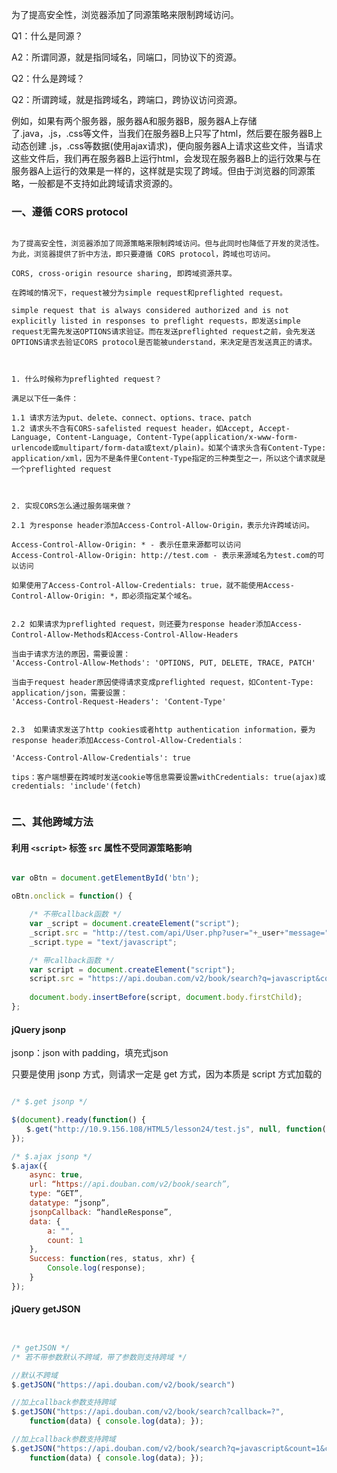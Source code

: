
为了提高安全性，浏览器添加了同源策略来限制跨域访问。

Q1：什么是同源？

A2：所谓同源，就是指同域名，同端口，同协议下的资源。


Q2：什么是跨域？

Q2：所谓跨域，就是指跨域名，跨端口，跨协议访问资源。

例如，如果有两个服务器，服务器A和服务器B，服务器A上存储了.java，.js，.css等文件，当我们在服务器B上只写了html，然后要在服务器B上动态创建 .js，.css等数据(使用ajax请求)，便向服务器A上请求这些文件，当请求这些文件后，我们再在服务器B上运行html，会发现在服务器B上的运行效果与在服务器A上运行的效果是一样的，这样就是实现了跨域。但由于浏览器的同源策略，一般都是不支持如此跨域请求资源的。


### 一、遵循 CORS protocol

```

为了提高安全性，浏览器添加了同源策略来限制跨域访问。但与此同时也降低了开发的灵活性。为此，浏览器提供了折中方法，即只要遵循 CORS protocol，跨域也可访问。

CORS, cross-origin resource sharing, 即跨域资源共享。

在跨域的情况下，request被分为simple request和preflighted request。

simple request that is always considered authorized and is not explicitly listed in responses to preflight requests，即发送simple request无需先发送OPTIONS请求验证。而在发送preflighted request之前，会先发送OPTIONS请求去验证CORS protocol是否能被understand，来决定是否发送真正的请求。



1. 什么时候称为preflighted request？

满足以下任一条件：

1.1 请求方法为put、delete、connect、options、trace、patch
1.2 请求头不含有CORS-safelisted request header，如Accept, Accept-Language, Content-Language, Content-Type(application/x-www-form-urlencode或multipart/form-data或text/plain)。如某个请求头含有Content-Type: application/xml，因为不是条件里Content-Type指定的三种类型之一，所以这个请求就是一个preflighted request



2. 实现CORS怎么通过服务端来做？

2.1 为response header添加Access-Control-Allow-Origin，表示允许跨域访问。

Access-Control-Allow-Origin: * - 表示任意来源都可以访问
Access-Control-Allow-Origin: http://test.com - 表示来源域名为test.com的可以访问

如果使用了Access-Control-Allow-Credentials: true，就不能使用Access-Control-Allow-Origin: *，即必须指定某个域名。


2.2 如果请求为preflighted request，则还要为response header添加Access-Control-Allow-Methods和Access-Control-Allow-Headers

当由于请求方法的原因，需要设置：
'Access-Control-Allow-Methods': 'OPTIONS, PUT, DELETE, TRACE, PATCH'

当由于request header原因使得请求变成preflighted request，如Content-Type: application/json，需要设置：
'Access-Control-Request-Headers': 'Content-Type'


2.3  如果请求发送了http cookies或者http authentication information，要为response header添加Access-Control-Allow-Credentials：

'Access-Control-Allow-Credentials': true

tips：客户端想要在跨域时发送cookie等信息需要设置withCredentials: true(ajax)或credentials: 'include'(fetch)


```


### 二、其他跨域方法

#### 利用 `<script>` 标签 `src` 属性不受同源策略影响

```javascript

var oBtn = document.getElementById('btn');

oBtn.onclick = function() {

    /* 不带callback函数 */
    var _script = document.createElement("script");
    _script.src = "http://test.com/api/User.php?user="+_user+"message="+_message;
    _script.type = "text/javascript";

    /* 带callback函数 */
    var script = document.createElement("script");
    script.src = "https://api.douban.com/v2/book/search?q=javascript&count=1&callback=handleResponse";
    
    document.body.insertBefore(script, document.body.firstChild);
};

```



#### jQuery jsonp

jsonp：json with padding，填充式json

只要是使用 jsonp 方式，则请求一定是 get 方式，因为本质是 script 方式加载的

```javascript

/* $.get jsonp */

$(document).ready(function() {
　　$.get("http://10.9.156.108/HTML5/lesson24/test.js", null, function(){}, "jsonp");
});

/* $.ajax jsonp */
$.ajax({
    async: true,
    url: “https://api.douban.com/v2/book/search”,
    type: “GET”,
    datatype: “jsonp”,
    jsonpCallback: “handleResponse”,
    data: {
        a: "", 
        count: 1
    },
    Success: function(res, status, xhr) {
        Console.log(response);
    }
});

```

#### jQuery getJSON

```javascript


/* getJSON */
/* 若不带参数默认不跨域，带了参数则支持跨域 */

//默认不跨域
$.getJSON("https://api.douban.com/v2/book/search") 

//加上callback参数支持跨域
$.getJSON("https://api.douban.com/v2/book/search?callback=?", 
    function(data) { console.log(data); });

//加上callback参数支持跨域
$.getJSON("https://api.douban.com/v2/book/search?q=javascript&count=1&callback=?", 
    function(data) { console.log(data); });
    
```

